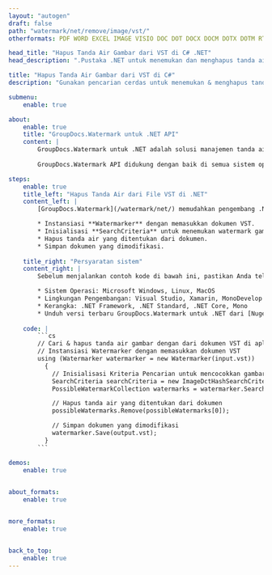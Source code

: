 ```yaml
---
layout: "autogen"
draft: false
path: "watermark/net/remove/image/vst/"
otherformats: PDF WORD EXCEL IMAGE VISIO DOC DOT DOCX DOCM DOTX DOTM RTF TXT XLSX XLSM XLTM XLT XLTX XLS XLSB XLAM SXC PPTX PPTM PPSX PPSM POTM POT POTX PPT PPS ODT BMP GIF JPEG JP2 PNG TIFF WEBP VSD VDX VSDX VSTX VSX VSSX VSDM VSSM VSTM VTX VDW VSS

head_title: "Hapus Tanda Air Gambar dari VST di C# .NET"
head_description: ".Pustaka .NET untuk menemukan dan menghapus tanda air gambar dari dokumen VST menggunakan pencarian cerdas dalam aplikasi C#, ASP.NET, VB.NET & .NET Core menggunakan API GroupDocs.Watermark untuk .NET."

title: "Hapus Tanda Air Gambar dari VST di C#"
description: "Gunakan pencarian cerdas untuk menemukan & menghapus tanda air gambar dari dokumen VST dari dalam aplikasi C#, ASP.NET, VB.NET & .NET Core. Tentukan kriteria pencarian untuk mencari & menghapus tanda air yang ditentukan dari dokumen."

submenu:
    enable: true

about:
    enable: true
    title: "GroupDocs.Watermark untuk .NET API"
    content: |
        GroupDocs.Watermark untuk .NET adalah solusi manajemen tanda air lengkap untuk aplikasi .NET. Pengembang dapat dengan cepat melakukan operasi manipulasi tanda air seperti; tambahkan, edit, cari, dan hapus berbagai jenis tanda air dari dalam dokumen semua format file populer. Mendukung bekerja dengan teks dan tanda air gambar dalam berbagai dokumen termasuk PDF, Microsoft Word, Excel, PowerPoint, Visio, Email dan format gambar.
        
        GroupDocs.Watermark API didukung dengan baik di semua sistem operasi dan platform utama termasuk .NET Framework, .NET Standard, .NET Core, Mono, dan Xamarin.

steps:
    enable: true
    title_left: "Hapus Tanda Air dari File VST di .NET"
    content_left: |
        [GroupDocs.Watermark](/watermark/net/) memudahkan pengembang .NET untuk mencari dan menghapus tanda air dengan pemformatan teks dari aplikasi mereka dengan menerapkan beberapa langkah mudah.

        * Instansiasi **Watermarker** dengan memasukkan dokumen VST.
        * Inisialisasi **SearchCriteria** untuk menemukan watermark gambar.
        * Hapus tanda air yang ditentukan dari dokumen.
        * Simpan dokumen yang dimodifikasi.
        
    title_right: "Persyaratan sistem"
    content_right: |
        Sebelum menjalankan contoh kode di bawah ini, pastikan Anda telah menginstal prasyarat berikut di sistem Anda.

        * Sistem Operasi: Microsoft Windows, Linux, MacOS
        * Lingkungan Pengembangan: Visual Studio, Xamarin, MonoDevelop
        * Kerangka: .NET Framework, .NET Standard, .NET Core, Mono
        * Unduh versi terbaru GroupDocs.Watermark untuk .NET dari [Nuget](https://www.nuget.org/packages/GroupDocs.Watermark)
        
    code: |
        ```cs
        // Cari & hapus tanda air gambar dengan dari dokumen VST di aplikasi C#, ASP.NET, VB.NET & .NET Core
        // Instansiasi Watermarker dengan memasukkan dokumen VST
        using (Watermarker watermarker = new Watermarker(input.vst))
          {
            // Inisialisasi Kriteria Pencarian untuk mencocokkan gambar tertentu
            SearchCriteria searchCriteria = new ImageDctHashSearchCriteria(logo.png);
            PossibleWatermarkCollection watermarks = watermarker.Search(searchCriteria);

            // Hapus tanda air yang ditentukan dari dokumen
            possibleWatermarks.Remove(possibleWatermarks[0]);

            // Simpan dokumen yang dimodifikasi
            watermarker.Save(output.vst);
          }
        ```        

demos:
    enable: true
        

about_formats:
    enable: true


more_formats:
    enable: true


back_to_top:
    enable: true
---
```

